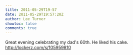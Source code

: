 ```yaml
---
title: 2011-05-29T19-57
date: 2011-05-29T19:57:20Z
author: Lee Turner
showtoc: false
comments: true
---
```


Great evening celebrating my dad's 60th. He liked his cake.  http://lockerz.com/s/105959810

